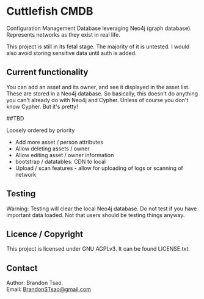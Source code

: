 # Cuttlefish CMDB
Configuration Management Database leveraging Neo4j (graph database). Represents networks as they exist in real life.

This project is still in its fetal stage. The majority of it is untested. I would also avoid storing sensitive data until auth is added.

## Current functionality

You can add an asset and its owner, and see it displayed in the asset list. These are stored in a Neo4j database. So basically, this doesn't do anything you can't already do with Neo4j and Cypher. Unless of course you don't know Cypher. But it's pretty!

##TBD

Loosely ordered by priority

- Add more asset / person attributes
- Allow deleting assets / owner
- Allow editing asset / owner information
- bootstrap / datatables: CDN to local
- Upload / scan features - allow for uploading of logs or scanning of network

## Testing

Warning: Testing will clear the local Neo4j database. Do not test if you have important data loaded. Not that users should be testing things anyway.

## Licence / Copyright

This project is licensed under GNU AGPLv3. It can be found LICENSE.txt.

## Contact

Author: Brandon Tsao.  
Email: BrandonSTsao@gmail.com
